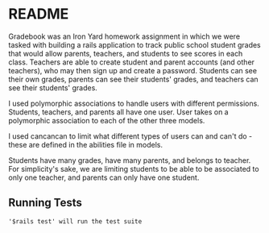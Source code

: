 # README

Gradebook was an Iron Yard homework assignment in which we were tasked with building a rails application to track public school student grades that would allow parents, teachers, and students to see scores in each class. Teachers are able to create student and parent accounts (and other teachers), who may then sign up and create a password. Students can see their own grades, parents can see their students' grades, and teachers can see their students' grades.

I used polymorphic associations to handle users with different permissions. Students, teachers, and parents all have one user. User takes on a polymorphic association to each of the other three models.

I used cancancan to limit what different types of users can and can't do - these are defined in the abilities file in models.

Students have many grades, have many parents, and belongs to teacher. For simplicity's sake, we are limiting students to be able to be associated to only one teacher, and parents can only have one student.

## Running Tests
```
'$rails test' will run the test suite
```
